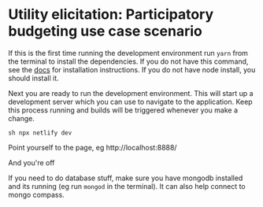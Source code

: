 # Utility elicitation: Participatory budgeting use case scenario


If this is the first time running the development environment run `yarn` from the terminal to install the dependencies. If you do not have this command, see the [docs](https://classic.yarnpkg.com/lang/en/docs/) for installation instructions. If you do not have node install, you should install it.

Next you are ready to run the development environment. This will start up a development server which you can use to navigate to the application. Keep this process running and builds will be triggered whenever you make a change. 


``sh
npx netlify dev
``

Point yourself to the page, eg http://localhost:8888/

And you're off


If you need to do database stuff, make sure you have mongodb installed and its running (eg run `mongod` in the terminal). It can also help connect to mongo compass.
